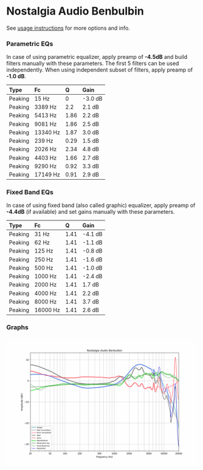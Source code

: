 # Nostalgia Audio Benbulbin
See [usage instructions](https://github.com/jaakkopasanen/AutoEq#usage) for more options and info.

### Parametric EQs
In case of using parametric equalizer, apply preamp of **-4.5dB** and build filters manually
with these parameters. The first 5 filters can be used independently.
When using independent subset of filters, apply preamp of **-1.0 dB**.

| Type    | Fc       |    Q | Gain    |
|:--------|:---------|:-----|:--------|
| Peaking | 15 Hz    | 0    | -3.0 dB |
| Peaking | 3389 Hz  | 2.2  | 2.1 dB  |
| Peaking | 5413 Hz  | 1.86 | 2.2 dB  |
| Peaking | 9081 Hz  | 1.86 | 2.5 dB  |
| Peaking | 13340 Hz | 1.87 | 3.0 dB  |
| Peaking | 239 Hz   | 0.29 | 1.5 dB  |
| Peaking | 2026 Hz  | 2.34 | 4.8 dB  |
| Peaking | 4403 Hz  | 1.66 | 2.7 dB  |
| Peaking | 9290 Hz  | 0.92 | 3.3 dB  |
| Peaking | 17149 Hz | 0.91 | 2.9 dB  |

### Fixed Band EQs
In case of using fixed band (also called graphic) equalizer, apply preamp of **-4.4dB**
(if available) and set gains manually with these parameters.

| Type    | Fc       |    Q | Gain    |
|:--------|:---------|:-----|:--------|
| Peaking | 31 Hz    | 1.41 | -4.1 dB |
| Peaking | 62 Hz    | 1.41 | -1.1 dB |
| Peaking | 125 Hz   | 1.41 | -0.8 dB |
| Peaking | 250 Hz   | 1.41 | -1.6 dB |
| Peaking | 500 Hz   | 1.41 | -1.0 dB |
| Peaking | 1000 Hz  | 1.41 | -2.4 dB |
| Peaking | 2000 Hz  | 1.41 | 1.7 dB  |
| Peaking | 4000 Hz  | 1.41 | 2.2 dB  |
| Peaking | 8000 Hz  | 1.41 | 3.7 dB  |
| Peaking | 16000 Hz | 1.41 | 2.6 dB  |

### Graphs
![](./Nostalgia%20Audio%20Benbulbin.png)